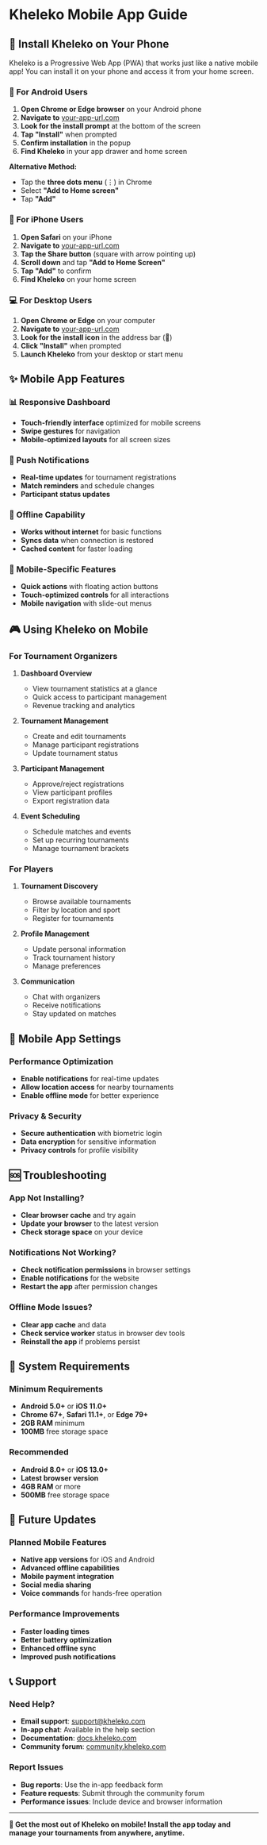 # Kheleko Mobile App Guide

## 🚀 Install Kheleko on Your Phone

Kheleko is a Progressive Web App (PWA) that works just like a native mobile app! You can install it on your phone and access it from your home screen.

### 📱 For Android Users

1. **Open Chrome or Edge browser** on your Android phone
2. **Navigate to** [your-app-url.com](https://your-app-url.com)
3. **Look for the install prompt** at the bottom of the screen
4. **Tap "Install"** when prompted
5. **Confirm installation** in the popup
6. **Find Kheleko** in your app drawer and home screen

**Alternative Method:**
- Tap the **three dots menu** (⋮) in Chrome
- Select **"Add to Home screen"**
- Tap **"Add"**

### 🍎 For iPhone Users

1. **Open Safari** on your iPhone
2. **Navigate to** [your-app-url.com](https://your-app-url.com)
3. **Tap the Share button** (square with arrow pointing up)
4. **Scroll down** and tap **"Add to Home Screen"**
5. **Tap "Add"** to confirm
6. **Find Kheleko** on your home screen

### 💻 For Desktop Users

1. **Open Chrome or Edge** on your computer
2. **Navigate to** [your-app-url.com](https://your-app-url.com)
3. **Look for the install icon** in the address bar (🔧)
4. **Click "Install"** when prompted
5. **Launch Kheleko** from your desktop or start menu

## ✨ Mobile App Features

### 📊 Responsive Dashboard
- **Touch-friendly interface** optimized for mobile screens
- **Swipe gestures** for navigation
- **Mobile-optimized layouts** for all screen sizes

### 🔔 Push Notifications
- **Real-time updates** for tournament registrations
- **Match reminders** and schedule changes
- **Participant status updates**

### 📱 Offline Capability
- **Works without internet** for basic functions
- **Syncs data** when connection is restored
- **Cached content** for faster loading

### 🎯 Mobile-Specific Features
- **Quick actions** with floating action buttons
- **Touch-optimized controls** for all interactions
- **Mobile navigation** with slide-out menus

## 🎮 Using Kheleko on Mobile

### For Tournament Organizers

1. **Dashboard Overview**
   - View tournament statistics at a glance
   - Quick access to participant management
   - Revenue tracking and analytics

2. **Tournament Management**
   - Create and edit tournaments
   - Manage participant registrations
   - Update tournament status

3. **Participant Management**
   - Approve/reject registrations
   - View participant profiles
   - Export registration data

4. **Event Scheduling**
   - Schedule matches and events
   - Set up recurring tournaments
   - Manage tournament brackets

### For Players

1. **Tournament Discovery**
   - Browse available tournaments
   - Filter by location and sport
   - Register for tournaments

2. **Profile Management**
   - Update personal information
   - Track tournament history
   - Manage preferences

3. **Communication**
   - Chat with organizers
   - Receive notifications
   - Stay updated on matches

## 🔧 Mobile App Settings

### Performance Optimization
- **Enable notifications** for real-time updates
- **Allow location access** for nearby tournaments
- **Enable offline mode** for better experience

### Privacy & Security
- **Secure authentication** with biometric login
- **Data encryption** for sensitive information
- **Privacy controls** for profile visibility

## 🆘 Troubleshooting

### App Not Installing?
- **Clear browser cache** and try again
- **Update your browser** to the latest version
- **Check storage space** on your device

### Notifications Not Working?
- **Check notification permissions** in browser settings
- **Enable notifications** for the website
- **Restart the app** after permission changes

### Offline Mode Issues?
- **Clear app cache** and data
- **Check service worker** status in browser dev tools
- **Reinstall the app** if problems persist

## 📱 System Requirements

### Minimum Requirements
- **Android 5.0+** or **iOS 11.0+**
- **Chrome 67+**, **Safari 11.1+**, or **Edge 79+**
- **2GB RAM** minimum
- **100MB** free storage space

### Recommended
- **Android 8.0+** or **iOS 13.0+**
- **Latest browser version**
- **4GB RAM** or more
- **500MB** free storage space

## 🚀 Future Updates

### Planned Mobile Features
- **Native app versions** for iOS and Android
- **Advanced offline capabilities**
- **Mobile payment integration**
- **Social media sharing**
- **Voice commands** for hands-free operation

### Performance Improvements
- **Faster loading times**
- **Better battery optimization**
- **Enhanced offline sync**
- **Improved push notifications**

## 📞 Support

### Need Help?
- **Email support**: support@kheleko.com
- **In-app chat**: Available in the help section
- **Documentation**: [docs.kheleko.com](https://docs.kheleko.com)
- **Community forum**: [community.kheleko.com](https://community.kheleko.com)

### Report Issues
- **Bug reports**: Use the in-app feedback form
- **Feature requests**: Submit through the community forum
- **Performance issues**: Include device and browser information

---

**🎯 Get the most out of Kheleko on mobile! Install the app today and manage your tournaments from anywhere, anytime.**
